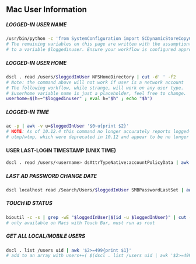 ## Mac User Information

##### LOGGED-IN USER NAME
```bash
/usr/bin/python -c 'from SystemConfiguration import SCDynamicStoreCopyConsoleUser; import sys; username = (SCDynamicStoreCopyConsoleUser(None, None, None) or [None])[0]; username = [username,""][username in [u"loginwindow", None, u""]]; sys.stdout.write(username + "\n");'
# The remaining variables on this page are written with the assumptiont that you're assigning this command
# to a variable $loggedinuser. Ensure your workflow is configured appropriately
```

##### LOGGED-IN USER HOME
```bash
dscl . read /users/$loggedInUser NFSHomeDirectory | cut -d' ' -f2
# Note: the command above will not work if user is a network account
# The following workflow, while strange, will work on any user type.
# $userhome variable name is just a placeholder, feel free to change.
userhome=$(h=~"$loggedinuser" ; eval h="$h" ; echo "$h")
```

##### LOGGED-IN TIME
```bash
ac -p | awk -v u=$loggedInUser '$0~u{print $2}'
# NOTE: As of 10.12.4 this command no longer accurately reports logged-in time. Appears it uses
# utmp/wtmp, which were deprecated in 10.12 and appear to be no longer used in 10.12.4
```

#### USER LAST-LOGIN TIMESTAMP (UNIX TIME)
```bash
dscl . read /users/<username> dsAttrTypeNative:accountPolicyData | awk -F'[<>]' '/lastLogin/{getline;printf "%1.0f\n",$3}'
```

##### LAST AD PASSWORD CHANGE DATE
```bash
dscl localhost read /Search/Users/$loggedInUser SMBPasswordLastSet | awk 'END{printf "%.0f",($NF/10000000)-11644473600}' | xargs -I{} date -r {} "+%F %T %Z"
```

##### TOUCH ID STATUS
```bash
bioutil -c -s | grep -wE "$loggedInUser|$(id -u $loggedInUser)" | cut -f2
# only available on Macs with Touch Bar, must run as root
```

##### GET ALL LOCAL/MOBILE USERS
```bash
dscl . list /users uid | awk '$2>=499{print $1}'
# add to an array with users+=( $(dscl . list /users uid | awk '$2>=499{print $1}') )
```

